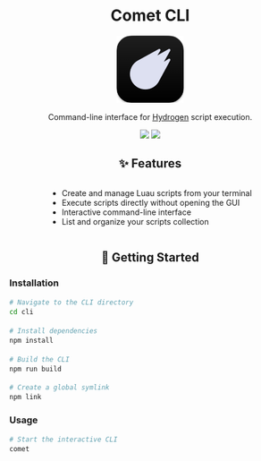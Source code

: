 # <div align="center">Comet CLI</div>

<div align="center">
  <img src="../.github/assets/Icon.png" alt="Comet" width="120" />
</div>

<div align="center">
  <p>Command-line interface for <a href="https://www.hydrogen.lat/">Hydrogen</a> script execution.</p>
</div>

<div align="center">
  <img src="https://img.shields.io/badge/Node.js-339933?style=for-the-badge&logo=node.js&logoColor=white" />
  <img src="https://img.shields.io/badge/TypeScript-007ACC?style=for-the-badge&logo=typescript&logoColor=white" />
</div>

## <div align="center">✨ Features</div>

<div align="center">
  <ul align="left" style="display: inline-block; text-align: left;">
    <li>Create and manage Luau scripts from your terminal</li>
    <li>Execute scripts directly without opening the GUI</li>
    <li>Interactive command-line interface</li>
    <li>List and organize your scripts collection</li>
  </ul>
</div>

## <div align="center">🚀 Getting Started</div>

### Installation

```bash
# Navigate to the CLI directory
cd cli

# Install dependencies
npm install

# Build the CLI
npm run build

# Create a global symlink
npm link
```

### Usage

```bash
# Start the interactive CLI
comet
```
